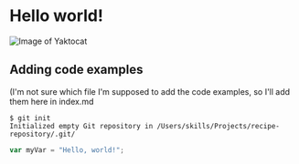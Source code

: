 # Hello world!
![Image of Yaktocat](https://octodex.github.com/images/yaktocat.png)

## Adding code examples
(I'm not sure which file I'm supposed to add the code examples, so I'll add them here in index.md

```
$ git init
Initialized empty Git repository in /Users/skills/Projects/recipe-repository/.git/
```

``` javascript
var myVar = "Hello, world!";
```
